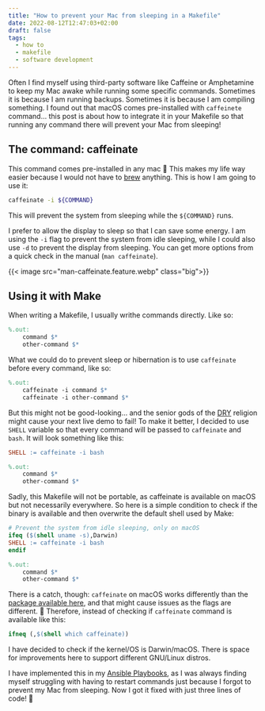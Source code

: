 ```yaml
---
title: "How to prevent your Mac from sleeping in a Makefile"
date: 2022-08-12T12:47:03+02:00
draft: false
tags:
  - how to
  - makefile
  - software development
---
```

Often I find myself using third-party software like Caffeine or Amphetamine to
keep my Mac awake while running some specific commands. Sometimes it is because
I am running backups. Sometimes it is because I am compiling something.
I found out that macOS comes pre-installed with `caffeinete` command... this
post is about how to integrate it in your Makefile so that running any command
there will prevent your Mac from sleeping!

<!--more-->

## The command: caffeinate
This command comes pre-installed in any mac 🤯 This makes my life way easier
because I would not have to [brew](https://brew.sh) anything. This is how I am
going to use it:

```bash
caffeinate -i ${COMMAND}
```
This will prevent the system from sleeping while the `${COMMAND}` runs.

I prefer to allow the display to sleep so that I can save some energy.
I am using the `-i` flag to prevent the system from idle sleeping, while I could
also use `-d` to prevent the display from sleeping. You can get more options
from a quick check in the manual (`man caffeinate`).

{{< image src="man-caffeinate.feature.webp" class="big">}}


## Using it with Make
When writing a Makefile, I usually writhe commands directly. Like so:

```makefile
%.out:
	command $*
	other-command $*
```

What we could do to prevent sleep or hibernation is to use `caffeinate` before
every command, like so:

```makefile
%.out:
	caffeinate -i command $*
	caffeinate -i other-command $*
```

But this might not be good-looking... and the senior gods of the
[DRY](https://en.wikipedia.org/wiki/Don%27t_repeat_yourself) religion might
cause your next live demo to fail! To make it better, I decided to use `SHELL`
variable so that every command will be passed to `caffeinate` and `bash`.
It will look something like this:

```makefile
SHELL := caffeinate -i bash

%.out:
	command $*
	other-command $*
```

Sadly, this Makefile will not be portable, as caffeinate is available on macOS
but not necessarily everywhere. So here is a simple condition to check if the
binary is available and then overwrite the default shell used by Make:

```makefile
# Prevent the system from idle sleeping, only on macOS
ifeq ($(shell uname -s),Darwin)
SHELL := caffeinate -i bash
endif

%.out:
	command $*
	other-command $*
```

There is a catch, though: `caffeinate` on macOS works differently than the
[package available here](https://manpages.ubuntu.com/manpages/jammy/man1/caffeinate.1.html),
and that might cause issues as the flags are different. 🤔
Therefore, instead of checking if `caffeinate` command is available like this:

```makefile
ifneq (,$(shell which caffeinate))
```

I have decided to check if the kernel/OS is Darwin/macOS. There is space
for improvements here to support different GNU/Linux distros.

I have implemented this in my
[Ansible Playbooks](https://gitlab.com/koalalorenzo/playbooks), as I was always
finding myself struggling with having to restart commands just because I forgot
to prevent my Mac from sleeping.
Now I got it fixed with just three lines of code! 🥰

